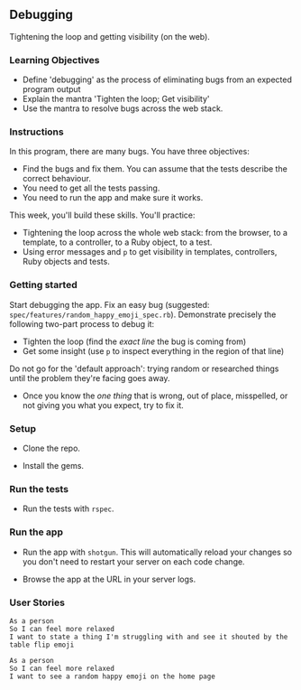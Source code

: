 ## Debugging

Tightening the loop and getting visibility (on the web).

### Learning Objectives

- Define 'debugging' as the process of eliminating bugs from an expected program output
- Explain the mantra 'Tighten the loop; Get visibility' 
- Use the mantra to resolve bugs across the web stack.

### Instructions

In this program, there are many bugs. You have three objectives:

- Find the bugs and fix them.  You can assume that the tests describe the correct behaviour.
- You need to get all the tests passing.
- You need to run the app and make sure it works.

This week, you'll build these skills. You'll practice:

- Tightening the loop across the whole web stack: from the browser, to a template, to a controller, to a Ruby object, to a test.
- Using error messages and `p` to get visibility in templates, controllers, Ruby objects and tests.

### Getting started

Start debugging the app.  Fix an easy bug (suggested: `spec/features/random_happy_emoji_spec.rb`). Demonstrate precisely the following two-part process to debug it:

- Tighten the loop (find the _exact line_ the bug is coming from)
- Get some insight (use `p` to inspect everything in the region of that line)

Do not go for the 'default approach': trying random or researched things until the problem they're facing goes away. 

- Once you know the _one thing_ that is wrong, out of place, misspelled, or not giving you what you expect, try to fix it.

### Setup

- Clone the repo.

- Install the gems.

### Run the tests

- Run the tests with `rspec`.

### Run the app

- Run the app with `shotgun`.  This will automatically reload your changes so you don't need to restart your server on each code change.

- Browse the app at the URL in your server logs.

### User Stories

```
As a person
So I can feel more relaxed
I want to state a thing I'm struggling with and see it shouted by the table flip emoji
```

```
As a person
So I can feel more relaxed
I want to see a random happy emoji on the home page
```

